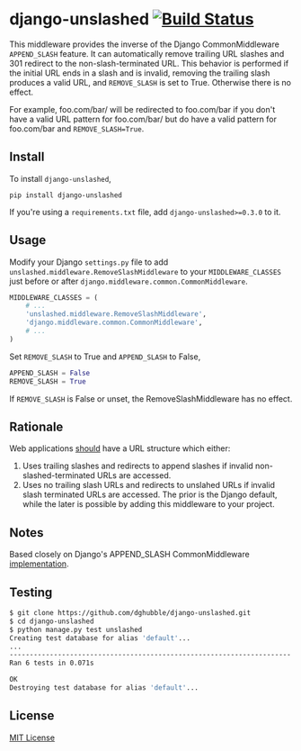 # django-unslashed [![Build Status](https://travis-ci.org/dghubble/django-unslashed.png)](https://travis-ci.org/dghubble/django-unslashed)

This middleware provides the inverse of the Django CommonMiddleware 
`APPEND_SLASH` feature. It can automatically remove trailing URL slashes and 301 
redirect to the non-slash-terminated URL. This behavior is performed if the
initial URL ends in a slash and is invalid, removing the trailing slash
produces a valid URL, and `REMOVE_SLASH` is set to True. Otherwise there is
no effect.

For example, foo.com/bar/ will be redirected to foo.com/bar if you don't
have a valid URL pattern for foo.com/bar/ but do have a valid pattern for
foo.com/bar and `REMOVE_SLASH=True`.


## Install

To install `django-unslashed`,

```
pip install django-unslashed
```

If you're using a `requirements.txt` file, add `django-unslashed>=0.3.0` to it.


## Usage

Modify your Django `settings.py` file to add `unslashed.middleware.RemoveSlashMiddleware`
to your `MIDDLEWARE_CLASSES` just before or after `django.middleware.common.CommonMiddleware`.

```python
MIDDLEWARE_CLASSES = (
    # ...
    'unslashed.middleware.RemoveSlashMiddleware',
    'django.middleware.common.CommonMiddleware',
    # ...
)
```

Set `REMOVE_SLASH` to True and `APPEND_SLASH` to False,

```python
APPEND_SLASH = False
REMOVE_SLASH = True
```

If `REMOVE_SLASH` is False or unset, the RemoveSlashMiddleware has no effect.


## Rationale

Web applications [should](http://googlewebmastercentral.blogspot.com/2010/04/to-slash-or-not-to-slash.html) have a URL structure which either:

1. Uses trailing slashes and redirects to append slashes if invalid non-slashed-terminated URLs are accessed.
2. Uses no trailing slash URLs and redirects to unslahed URLs if invalid slash terminated URLs are accessed. The prior is the Django default, while the later is possible by adding this middleware to your project.


## Notes

Based closely on Django's APPEND_SLASH CommonMiddleware [implementation](https://github.com/django/django/blob/master/django/middleware/common.py).


## Testing

```bash
$ git clone https://github.com/dghubble/django-unslashed.git
$ cd django-unslashed
$ python manage.py test unslashed
Creating test database for alias 'default'...
...
----------------------------------------------------------------------
Ran 6 tests in 0.071s

OK
Destroying test database for alias 'default'...
```


## License

[MIT License](LICENSE)
    
